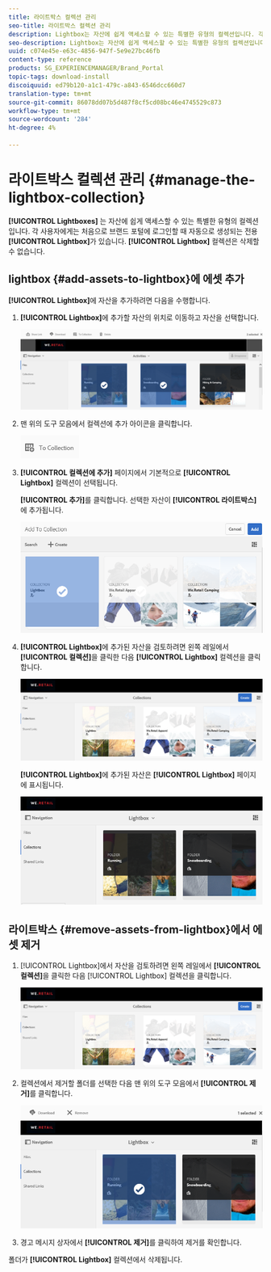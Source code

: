 ```yaml
---
title: 라이트박스 컬렉션 관리
seo-title: 라이트박스 컬렉션 관리
description: Lightbox는 자산에 쉽게 액세스할 수 있는 특별한 유형의 컬렉션입니다. 각 사용자에게는 처음으로 브랜드 포털에 로그인하면 자동으로 생성되는 전용 라이트박스가 있습니다. Lightbox 컬렉션은 삭제할 수 없습니다.
seo-description: Lightbox는 자산에 쉽게 액세스할 수 있는 특별한 유형의 컬렉션입니다. 각 사용자에게는 처음으로 브랜드 포털에 로그인하면 자동으로 생성되는 전용 라이트박스가 있습니다. Lightbox 컬렉션은 삭제할 수 없습니다.
uuid: c074e45e-e63c-4856-947f-5e9e27bc46fb
content-type: reference
products: SG_EXPERIENCEMANAGER/Brand_Portal
topic-tags: download-install
discoiquuid: ed79b120-a1c1-479c-a843-6546dcc660d7
translation-type: tm+mt
source-git-commit: 86078dd07b5d487f8cf5cd08bc46e4745529c873
workflow-type: tm+mt
source-wordcount: '284'
ht-degree: 4%

---
```



# 라이트박스 컬렉션 관리 {#manage-the-lightbox-collection}

**[!UICONTROL Lightboxes]** 는 자산에 쉽게 액세스할 수 있는 특별한 유형의 컬렉션입니다. 각 사용자에게는 처음으로 브랜드 포털에 로그인할 때 자동으로 생성되는 전용 **[!UICONTROL Lightbox]**&#x200B;가 있습니다. **[!UICONTROL Lightbox]** 컬렉션은 삭제할 수 없습니다.

## lightbox {#add-assets-to-lightbox}에 에셋 추가

**[!UICONTROL Lightbox]**&#x200B;에 자산을 추가하려면 다음을 수행합니다.

1. **[!UICONTROL Lightbox]**&#x200B;에 추가할 자산의 위치로 이동하고 자산을 선택합니다.

   ![](assets/link_sharing_assetselection.png)

1. 맨 위의 도구 모음에서 컬렉션에 추가 아이콘을 클릭합니다.

   ![](assets/add_to_collection.png)

1. **[!UICONTROL 컬렉션에 추가]** 페이지에서 기본적으로 **[!UICONTROL Lightbox]** 컬렉션이 선택됩니다.

   **[!UICONTROL 추가]**&#x200B;를 클릭합니다. 선택한 자산이 **[!UICONTROL 라이트박스]**&#x200B;에 추가됩니다.

   ![](assets/add_to_collectionlightbox.png)

1. **[!UICONTROL Lightbox]**&#x200B;에 추가된 자산을 검토하려면 왼쪽 레일에서 **[!UICONTROL 컬렉션]**&#x200B;을 클릭한 다음 **[!UICONTROL Lightbox]** 컬렉션을 클릭합니다.

   ![](assets/collections_lightbox.png)

   **[!UICONTROL Lightbox]**&#x200B;에 추가된 자산은 **[!UICONTROL Lightbox]** 페이지에 표시됩니다.

   ![](assets/added_to_collectionlightbox.png)

## 라이트박스 {#remove-assets-from-lightbox}에서 에셋 제거

1. [!UICONTROL Lightbox]에서 자산을 검토하려면 왼쪽 레일에서 **[!UICONTROL 컬렉션]**&#x200B;을 클릭한 다음 [!UICONTROL Lightbox] 컬렉션을 클릭합니다.

   ![](assets/collections_lightbox-1.png)

1. 컬렉션에서 제거할 폴더를 선택한 다음 맨 위의 도구 모음에서 **[!UICONTROL 제거]**&#x200B;를 클릭합니다.

   ![](assets/collections_lightboxdelete.png)

1. 경고 메시지 상자에서 **[!UICONTROL 제거]**&#x200B;를 클릭하여 제거를 확인합니다.

폴더가 **[!UICONTROL Lightbox]** 컬렉션에서 삭제됩니다.
